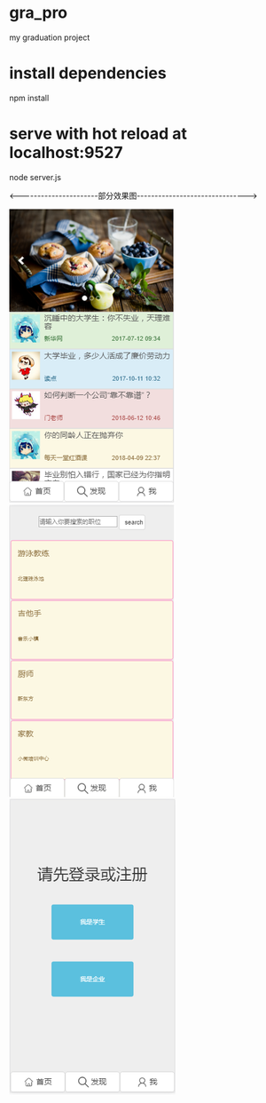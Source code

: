# gra_pro
my graduation project

# install dependencies
npm install

# serve with hot reload at localhost:9527
node server.js


<----------------------部分效果图------------------------------->

![Image text](https://raw.githubusercontent.com/wilphy/gra_pro/master/static/effectPic/home.png)
![Image text](https://raw.githubusercontent.com/wilphy/gra_pro/master/static/effectPic/search.png)
![Image text](https://raw.githubusercontent.com/wilphy/gra_pro/master/static/effectPic/login.png)
